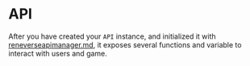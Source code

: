 # API

After you have created your `API` instance, and initialized it with [reneverseapimanager.md](../reneverseapimanager.md "mention"), it exposes several functions and variable to interact with users and game.

